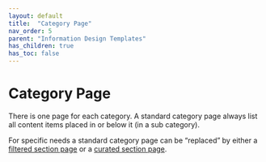 ```yaml
---
layout: default
title:  "Category Page"
nav_order: 5
parent: "Information Design Templates"
has_children: true
has_toc: false
---
```


# Category Page

There is one page for each category. A standard category page always list all content items placed in or below it (in a sub category). 

For specific needs a standard category page can be “replaced” by either a 
[filtered section page](category-filtered.md)
or a
[curated section page](category-curated.md).
